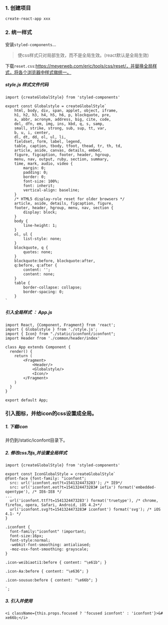 ###   1. 创建项目

```roomsql
create-react-app xxx
```

###   2. 统一样式
安装`styled-components`...
>使css样式只对局部生效，而不是全局生效。(react默认是全局生效)

下载`reset.css`:https://meyerweb.com/eric/tools/css/reset/，并替换全局样式，将各个浏览器中样式做统一。

#####    style.js 样式文件代码
```
import {createGlobalStyle} from 'styled-components'

export const Globalstyle = createGlobalStyle`
    html, body, div, span, applet, object, iframe,
    h1, h2, h3, h4, h5, h6, p, blockquote, pre,
    a, abbr, acronym, address, big, cite, code,
    del, dfn, em, img, ins, kbd, q, s, samp,
    small, strike, strong, sub, sup, tt, var,
    b, u, i, center,
    dl, dt, dd, ol, ul, li,
    fieldset, form, label, legend,
    table, caption, tbody, tfoot, thead, tr, th, td,
    article, aside, canvas, details, embed, 
    figure, figcaption, footer, header, hgroup, 
    menu, nav, output, ruby, section, summary,
    time, mark, audio, video {
        margin: 0;
        padding: 0;
        border: 0;
        font-size: 100%;
        font: inherit;
        vertical-align: baseline;
    }
    /* HTML5 display-role reset for older browsers */
    article, aside, details, figcaption, figure, 
    footer, header, hgroup, menu, nav, section {
        display: block;
    }
    body {
        line-height: 1;
    }
    ol, ul {
        list-style: none;
    }
    blockquote, q {
        quotes: none;
    }
    blockquote:before, blockquote:after,
    q:before, q:after {
        content: '';
        content: none;
    }
    table {
        border-collapse: collapse;
        border-spacing: 0;
    }
`
```

#####    引入全局样式 ： App.js
```
import React, {Component, Fragment} from 'react';
import { Globalstyle } from './style.js';
import { Icon} from "./static/iconfont/iconfont";
import Header from './common/header/index'

class App extends Component {
  render() {
    return (
        <Fragment>
            <Header/>
            <Globalstyle/>
            <Icon/>
        </Fragment>
    )
  }
}

export default App;
```
###   引入图标，并给icon的css设置成全局。

#####    1. 下载icon
并仍到/static/iconfont目录下。

#####    2. 修改css为js,并设置全局样式
```
import {createGlobalStyle} from 'styled-components'

export const IconGlobalStyle = createGlobalStyle`
@font-face {font-family: "iconfont";
  src: url('iconfont.eot?t=1541324473283'); /* IE9*/
  src: url('iconfont.eot?t=1541324473283# iefix') format('embedded-opentype'), /* IE6-IE8 */
...
  url('iconfont.ttf?t=1541324473283') format('truetype'), /* chrome, firefox, opera, Safari, Android, iOS 4.2+*/
  url('iconfont.svg?t=1541324473283# iconfont') format('svg'); /* iOS 4.1- */
}

.iconfont {
  font-family:"iconfont" !important;
  font-size:16px;
  font-style:normal;
  -webkit-font-smoothing: antialiased;
  -moz-osx-font-smoothing: grayscale;
}

.icon-weibiaoti1:before { content: "\e61b"; }

.icon-Aa:before { content: "\e636"; }

.icon-sousuo:before { content: "\e66b"; }

`;
```

#####    3. 引入并使用
`<i className={this.props.focused ? 'focused iconfont' : 'iconfont'}>&# xe66b;</i>`

###  
